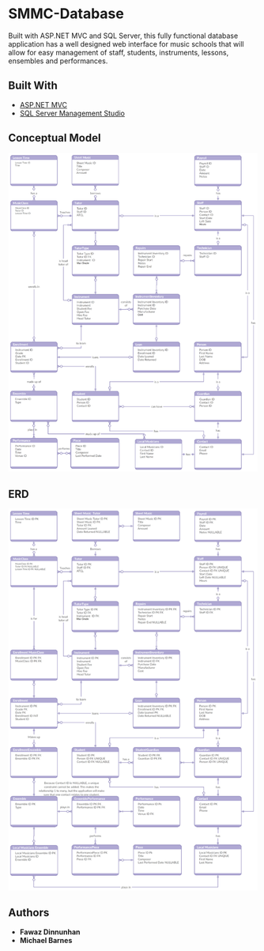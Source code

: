 # SMMC-Database

Built with ASP.NET MVC and SQL Server, this fully functional database application has a well designed web interface for music schools that will allow for easy management of staff, students, instruments, lessons, ensembles and performances.

## Built With

* [ASP.NET MVC](https://docs.microsoft.com/en-us/aspnet/mvc/)
* [SQL Server Management Studio](https://docs.microsoft.com/en-us/sql/ssms/download-sql-server-management-studio-ssms?view=sql-server-2017)

## Conceptual Model

![Conceptual ERD](/images/Conceptial_ERD.png)

## ERD

![conceptual model](/images/Relational_Model.png)

## Authors

* **Fawaz Dinnunhan**
* **Michael Barnes**
